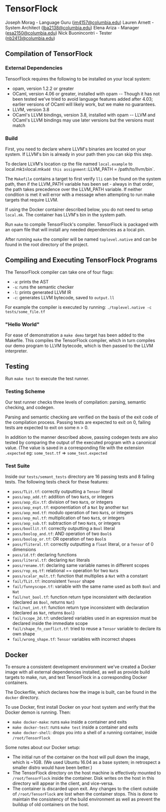# TensorFlock
Joseph Morag - Language Guru (jm4157@columbia.edu) 
Lauren Arnett - System Architect (lba2138@columbia.edu) 
Elena Ariza - Manager (esa2150@columbia.edu) 
Nick Buonincontri - Tester (nb2413@columbia.edu)

## Compilation of TensorFlock
### External Dependencies
TensorFlock requires the following to be installed on your local system:
- opam, version 1.2.2 or greater
- OCaml, version 4.06 or greater, installed with opam
-- Though it has not been tested we've tried to avoid language features added after 4.03; earlier versions of OCaml will likely work, but we make no guarantees.
- LLVM, version 3.8
- OCaml's LLVM bindings, version 3.8, installed with opam
-- LLVM and OCaml's LLVM bindings may use later versions but the versions must match

### Build
First, you need to declare where LLVM's binaries are located on your system. If LLVM's bin is already in your path then you can skip this step.

To declare LLVM's location cp the file named `local.example` to local.mk` In `local.mk` add this assignment: `LLVM_PATH = /path/to/llvm/bin`.

The `Makefile` contains a target to first verify `lli` can be found on the system path, then if the LLVM_PATH variable has been set - always in that order, the path takes precedence over the LLVM_PATH variable. If neither condition is met it will error with a message when attempting to run make targets that require LLVM.

If using the Docker container described below, you do not need to setup `local.mk`. The container has LLVM's bin in the system path.

Run `make` to compile TensorFlock's compiler. TensorFlock is packaged with an opam file that will install any needed dependencies as a local pin.

After running `make` the compiler will be named `toplevel.native` and can be found in the root directory of the project.

## Compiling and Executing TensorFlock Programs
The TensorFlock compiler can take one of four flags:
- `-a`: prints the AST
- `-s`: runs the semantic checker
- `-l`: prints generated LLVM IR
- `-c`: generates LLVM bytecode, saved to `output.ll`

For example the compiler is executed by running: `./toplevel.native -c tests/some_file.tf`

### "Hello World"
For ease of demonstration a `make demo` target has been added to the Makefile. This compiles the TensorFlock compiler, which in turn compiles our demo program to LLVM bytecode, which is then passed to the LLVM interpreter.

## Testing
Run `make test` to execute the test runner.

### Testing Scheme
Our test runner checks three levels of compilation: parsing, semantic checking, and codegen.

Parsing and semantic checking are verified on the basis of the exit code of the compilation process. Passing tests are expected to exit on 0, failing tests are expected to exit on some n > 0.

In addition to the manner described above, passing codegen tests are also tested by comparing the output of the executed program with a canonical value. (The value is saved in a corresponding file with the extension `.expected` eg: `some_test.tf` => `some_test.expected`

### Test Suite
Inside our `tests/semant_tests` directory are 16 passing tests and 8 failing tests. The following tests check for these features:
- `pass/TLit.tf`: correctly outputting a `Tensor` literal
- `pass/aop_add.tf`: addition of two `Nat`s, or integers
- `pass/aop_div.tf`: division of two `Nat`s, or integers
- `pass/aop_expt.tf`: exponentiation of a `Nat` by another `Nat`
- `pass/aop_mod.tf`: modulo operation of two `Nat`s, or integers
- `pass/aop_mul.tf`: multiplication of two `Nat`s, or integers
- `pass/aop_sub.tf`: subtraction of two `Nat`s, or integers
- `pass/boollit.tf`: correctly outputting a `Bool` literal
- `pass/boolop_and.tf`: AND operation of two `Bool`s
- `pass/boolop_or.tf`: OR operation of two `Bool`s
- `pass/fliteral.tf`: correctly outputting a `float` literal, or a `Tensor` of 0 dimensions
- `pass/id.tf`: declaring functions
- `pass/literal.tf`: declaring `Nat` literals
- `pass/rename.tf`: declaring same variable names in different scopes
- `pass/rop_eq.tf`: relational == operation for two `Nat`s
- `pass/scalar_mult.tf`: function that multiplies a `Nat` with a constant
- `fail/TLit.tf`: inconsistent `Tensor` shape
- `fail/funnyscope.tf`: variable with the same name used as both `Bool` and `Nat`
- `fail/not_bool.tf`: function return type inconsistent with declaration (declared as `Bool`, returns `Nat`)
- `fail/not_int.tf`: function return type inconsistent with declaration (declared as `Nat`, returns `Bool`)
- `fail/scope_2d.tf`: undeclared variables used in an expression must be declared inside the immediate scope
- `fail/shape_fn_conflict.tf`: tried to reuse a `Tensor` variable to declare its own shape
- `fail/wrong_shape.tf`: `Tensor` variables with incorrect shapes

## Docker
To ensure a consistent development environment we've created a Docker image with all external dependencies installed, as well as provide build targets to make, run, and test TensorFlock in a corresponding Docker containers.

The Dockerfile, which declares how the image is built, can be found in the `docker` directory.

To use Docker, first install Docker on your host system and verify that the Docker demon is running. Then:
- `make docker-make`: runs `make` inside a container and exits
- `make docker-test`: runs `make test` inside a container and exits
- `make docker-shell`: drops you into a shell of a running container, inside `/root/TensorFlock`

Some notes about our Docker setup:
- The initial run of the container on the host will pull down the image, which is ~1GB. (We used Ubuntu 16.04 as a base system; in retrospect a smaller distro would have been better.)
- The TensorFlock directory on the host machine is effectively mounted to `/root/TensorFlock` inside the container. Disk writes on the host in this directory will appear in the client, and vice-versa.
- The container is discarded upon exit. Any changes to the client outside of `/root/TensorFlock` are lost when the container stops. This is done to maintain the consistency of the build environment as well as prevent the buildup of old containers on the host.
